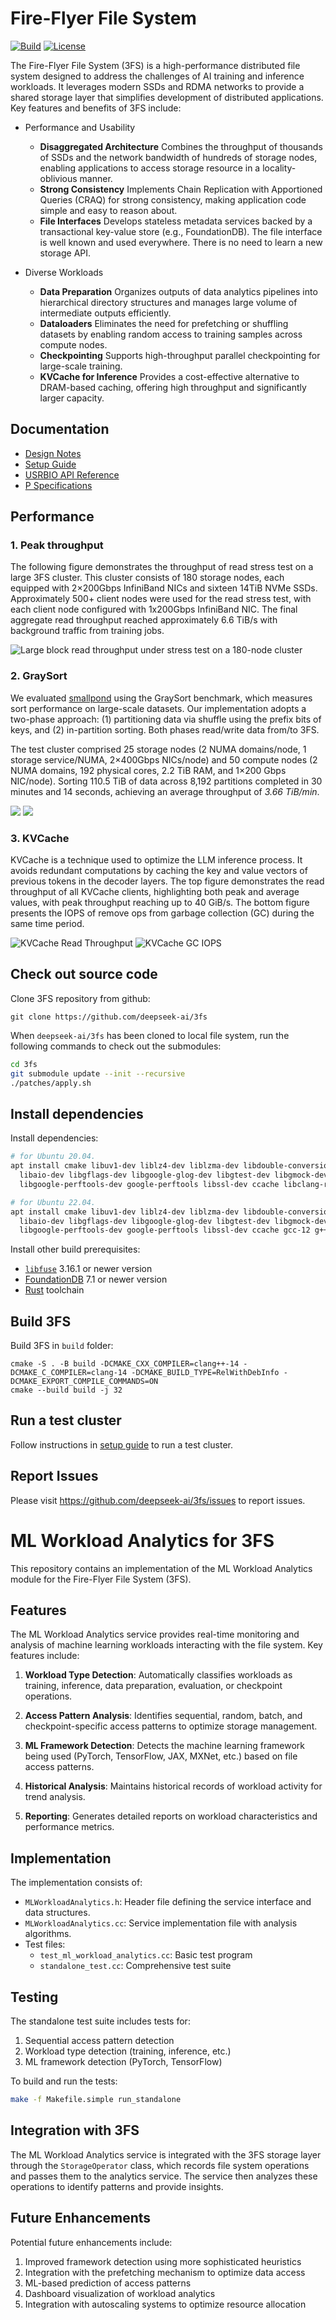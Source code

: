 #  Fire-Flyer File System

[![Build](https://github.com/deepseek-ai/3fs/actions/workflows/build.yml/badge.svg)](https://github.com/deepseek-ai/3fs/actions/workflows/build.yml)
[![License](https://img.shields.io/badge/LICENSE-MIT-blue.svg)](LICENSE)

The Fire-Flyer File System (3FS) is a high-performance distributed file system designed to address the challenges of AI training and inference workloads. It leverages modern SSDs and RDMA networks to provide a shared storage layer that simplifies development of distributed applications. Key features and benefits of 3FS include:

- Performance and Usability
  - **Disaggregated Architecture** Combines the throughput of thousands of SSDs and the network bandwidth of hundreds of storage nodes, enabling applications to access storage resource in a locality-oblivious manner.
  - **Strong Consistency** Implements Chain Replication with Apportioned Queries (CRAQ) for strong consistency, making application code simple and easy to reason about.
  - **File Interfaces** Develops stateless metadata services backed by a transactional key-value store (e.g., FoundationDB). The file interface is well known and used everywhere. There is no need to learn a new storage API.

- Diverse Workloads
  - **Data Preparation** Organizes outputs of data analytics pipelines into hierarchical directory structures and manages large volume of intermediate outputs efficiently.
  - **Dataloaders** Eliminates the need for prefetching or shuffling datasets by enabling random access to training samples across compute nodes.
  - **Checkpointing** Supports high-throughput parallel checkpointing for large-scale training.
  - **KVCache for Inference** Provides a cost-effective alternative to DRAM-based caching, offering high throughput and significantly larger capacity.

## Documentation

* [Design Notes](docs/design_notes.md)
* [Setup Guide](deploy/README.md)
* [USRBIO API Reference](src/lib/api/UsrbIo.md)
* [P Specifications](./specs/README.md)

## Performance

### 1. Peak throughput

The following figure demonstrates the throughput of read stress test on a large 3FS cluster. This cluster consists of 180 storage nodes, each equipped with 2×200Gbps InfiniBand NICs and sixteen 14TiB NVMe SSDs. Approximately 500+ client nodes were used for the read stress test, with each client node configured with 1x200Gbps InfiniBand NIC. The final aggregate read throughput reached approximately 6.6 TiB/s with background traffic from training jobs.

![Large block read throughput under stress test on a 180-node cluster](docs/images/peak_throughput.jpg)

### 2. GraySort

We evaluated [smallpond](https://github.com/deepseek-ai/smallpond) using the GraySort benchmark, which measures sort performance on large-scale datasets. Our implementation adopts a two-phase approach: (1) partitioning data via shuffle using the prefix bits of keys, and (2) in-partition sorting. Both phases read/write data from/to 3FS.

The test cluster comprised 25 storage nodes (2 NUMA domains/node, 1 storage service/NUMA, 2×400Gbps NICs/node) and 50 compute nodes (2 NUMA domains, 192 physical cores, 2.2 TiB RAM, and 1×200 Gbps NIC/node). Sorting 110.5 TiB of data across 8,192 partitions completed in 30 minutes and 14 seconds, achieving an average throughput of *3.66 TiB/min*.

![](docs/images/gray_sort_server.png)
![](docs/images/gray_sort_client.png)

### 3. KVCache

KVCache is a technique used to optimize the LLM inference process. It avoids redundant computations by caching the key and value vectors of previous tokens in the decoder layers.
The top figure demonstrates the read throughput of all KVCache clients, highlighting both peak and average values, with peak throughput reaching up to 40 GiB/s. The bottom figure presents the IOPS of remove ops from garbage collection (GC) during the same time period.

![KVCache Read Throughput](./docs/images/kvcache_read_throughput.png)
![KVCache GC IOPS](./docs/images/kvcache_gc_iops.png)

## Check out source code

Clone 3FS repository from github:

	git clone https://github.com/deepseek-ai/3fs

When `deepseek-ai/3fs` has been cloned to local file system, run the
following commands to check out the submodules:

```bash
cd 3fs
git submodule update --init --recursive
./patches/apply.sh
```

## Install dependencies

Install dependencies:

```bash
# for Ubuntu 20.04.
apt install cmake libuv1-dev liblz4-dev liblzma-dev libdouble-conversion-dev libprocps-dev libdwarf-dev libunwind-dev \
  libaio-dev libgflags-dev libgoogle-glog-dev libgtest-dev libgmock-dev clang-format-14 clang-14 clang-tidy-14 lld-14 \
  libgoogle-perftools-dev google-perftools libssl-dev ccache libclang-rt-14-dev gcc-10 g++-10 libboost1.71-all-dev

# for Ubuntu 22.04.
apt install cmake libuv1-dev liblz4-dev liblzma-dev libdouble-conversion-dev libprocps-dev libdwarf-dev libunwind-dev \
  libaio-dev libgflags-dev libgoogle-glog-dev libgtest-dev libgmock-dev clang-format-14 clang-14 clang-tidy-14 lld-14 \
  libgoogle-perftools-dev google-perftools libssl-dev ccache gcc-12 g++-12 libboost-all-dev
```

Install other build prerequisites:

- [`libfuse`](https://github.com/libfuse/libfuse/releases/tag/fuse-3.16.1) 3.16.1 or newer version
- [FoundationDB](https://apple.github.io/foundationdb/getting-started-linux.html) 7.1 or newer version
- [Rust](https://www.rust-lang.org/tools/install) toolchain

## Build 3FS

Build 3FS in `build` folder:

    cmake -S . -B build -DCMAKE_CXX_COMPILER=clang++-14 -DCMAKE_C_COMPILER=clang-14 -DCMAKE_BUILD_TYPE=RelWithDebInfo -DCMAKE_EXPORT_COMPILE_COMMANDS=ON
    cmake --build build -j 32

## Run a test cluster

Follow instructions in [setup guide](deploy/README.md) to run a test cluster.

## Report Issues

Please visit https://github.com/deepseek-ai/3fs/issues to report issues.

# ML Workload Analytics for 3FS

This repository contains an implementation of the ML Workload Analytics module for the Fire-Flyer File System (3FS).

## Features

The ML Workload Analytics service provides real-time monitoring and analysis of machine learning workloads interacting with the file system. Key features include:

1. **Workload Type Detection**: Automatically classifies workloads as training, inference, data preparation, evaluation, or checkpoint operations.

2. **Access Pattern Analysis**: Identifies sequential, random, batch, and checkpoint-specific access patterns to optimize storage management.

3. **ML Framework Detection**: Detects the machine learning framework being used (PyTorch, TensorFlow, JAX, MXNet, etc.) based on file access patterns.

4. **Historical Analysis**: Maintains historical records of workload activity for trend analysis.

5. **Reporting**: Generates detailed reports on workload characteristics and performance metrics.

## Implementation

The implementation consists of:

- `MLWorkloadAnalytics.h`: Header file defining the service interface and data structures.
- `MLWorkloadAnalytics.cc`: Service implementation file with analysis algorithms.
- Test files:
  - `test_ml_workload_analytics.cc`: Basic test program
  - `standalone_test.cc`: Comprehensive test suite

## Testing

The standalone test suite includes tests for:

1. Sequential access pattern detection
2. Workload type detection (training, inference, etc.)
3. ML framework detection (PyTorch, TensorFlow)

To build and run the tests:

```bash
make -f Makefile.simple run_standalone
```

## Integration with 3FS

The ML Workload Analytics service is integrated with the 3FS storage layer through the `StorageOperator` class, which records file system operations and passes them to the analytics service. The service then analyzes these operations to identify patterns and provide insights.

## Future Enhancements

Potential future enhancements include:

1. Improved framework detection using more sophisticated heuristics
2. Integration with the prefetching mechanism to optimize data access
3. ML-based prediction of access patterns
4. Dashboard visualization of workload analytics
5. Integration with autoscaling systems to optimize resource allocation
